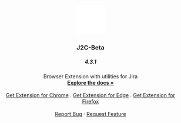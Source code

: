 <div align="center">
  <a href="https://github.com/hadihassandev/j2c">
    <img src="icons/J2C_logo.svg" alt="Logo" width="80" height="80">
  </a>

  <h3 align="center">J2C-Beta</h3>
  <h5 align="center">4.3.1</h5>

  <p align="center">
    Browser Extension with utilities for Jira
    <br />
    <a href="https://chrome.google.com/webstore/detail/j2c-beta/pgldjpjldfkaaeineapgfoeikdibkaca?hl=de&authuser=0"><strong>Explore the docs »</strong></a>
    <br />
    <br />
    <a href="https://chrome.google.com/webstore/detail/j2c-beta/pgldjpjldfkaaeineapgfoeikdibkaca?hl=de&authuser=0">Get Extension for Chrome</a>
    .
    <a href="">Get Extension for Edge</a>
    .
    <a href="https://addons.mozilla.org/de/firefox/addon/j2c-beta/">Get Extension for Firefox</a>
    <br />
    <br />
    <a href="https://github.com/hadihassandev/j2c/issues">Report Bug</a>
    ·
    <a href="https://github.com/hadihassandev/j2c/pulls">Request Feature</a>
  </p>
</div>
